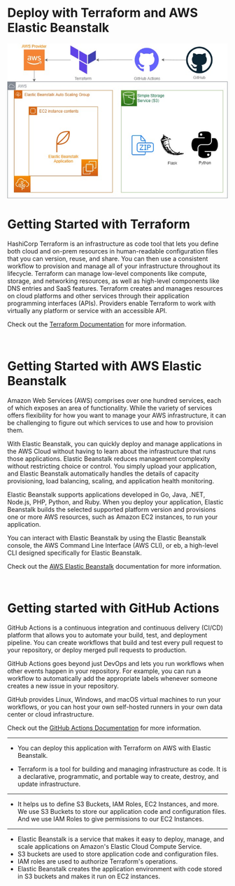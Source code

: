 # Deploy with Terraform and AWS Elastic Beanstalk

![diagram](/diagram.jpg)



# Getting Started with Terraform
HashiCorp Terraform is an infrastructure as code tool that lets you define both cloud and on-prem resources in human-readable configuration files that you can version, reuse, and share. You can then use a consistent workflow to provision and manage all of your infrastructure throughout its lifecycle. Terraform can manage low-level components like compute, storage, and networking resources, as well as high-level components like DNS entries and SaaS features.
Terraform creates and manages resources on cloud platforms and other services through their application programming interfaces (APIs). Providers enable Terraform to work with virtually any platform or service with an accessible API.

Check out the [Terraform Documentation](https://www.terraform.io/intro) for more information.

<br>

# Getting Started with AWS Elastic Beanstalk
Amazon Web Services (AWS) comprises over one hundred services, each of which exposes an area of functionality. While the variety of services offers flexibility for how you want to manage your AWS infrastructure, it can be challenging to figure out which services to use and how to provision them.

With Elastic Beanstalk, you can quickly deploy and manage applications in the AWS Cloud without having to learn about the infrastructure that runs those applications. Elastic Beanstalk reduces management complexity without restricting choice or control. You simply upload your application, and Elastic Beanstalk automatically handles the details of capacity provisioning, load balancing, scaling, and application health monitoring.

Elastic Beanstalk supports applications developed in Go, Java, .NET, Node.js, PHP, Python, and Ruby. When you deploy your application, Elastic Beanstalk builds the selected supported platform version and provisions one or more AWS resources, such as Amazon EC2 instances, to run your application.

You can interact with Elastic Beanstalk by using the Elastic Beanstalk console, the AWS Command Line Interface (AWS CLI), or eb, a high-level CLI designed specifically for Elastic Beanstalk.

Check out the [AWS Elastic Beanstalk](https://aws.amazon.com/elasticbeanstalk/) documentation for more information.

<br>

# Getting started with GitHub Actions
GitHub Actions is a continuous integration and continuous delivery (CI/CD) platform that allows you to automate your build, test, and deployment pipeline. You can create workflows that build and test every pull request to your repository, or deploy merged pull requests to production.

GitHub Actions goes beyond just DevOps and lets you run workflows when other events happen in your repository. For example, you can run a workflow to automatically add the appropriate labels whenever someone creates a new issue in your repository.

GitHub provides Linux, Windows, and macOS virtual machines to run your workflows, or you can host your own self-hosted runners in your own data center or cloud infrastructure.

Check out the [GitHub Actions Documentation](https://help.github.com/en/actions/getting-started-with-github-actions/about-github-actions) for more information.

--------------------------------------------------------------------------------
- You can deploy this application with Terraform on AWS with Elastic Beanstalk.

- Terraform is a tool for building and managing infrastructure as code. It is a declarative,
programmatic, and portable way to create, destroy, and update infrastructure. 

--------------------------------------------------------------------------------

- It helps us to define S3 Buckets, IAM Roles, EC2 Instances, and more.
We use S3 Buckets to store our application code and configuration files. 
And we use IAM Roles to give permissions to our EC2 Instances. 
--------------------------------------------------------------------------------
- Elastic Beanstalk is a service that makes it easy to deploy, manage, and scale
applications on Amazon's Elastic Cloud Compute Service. 
- S3 buckets are used to store application code and configuration files.
- IAM roles are used to authorize Terraform's operations. 
- Elastic Beanstalk creates the application environment with code stored in S3 buckets and makes it run on EC2 instances.

